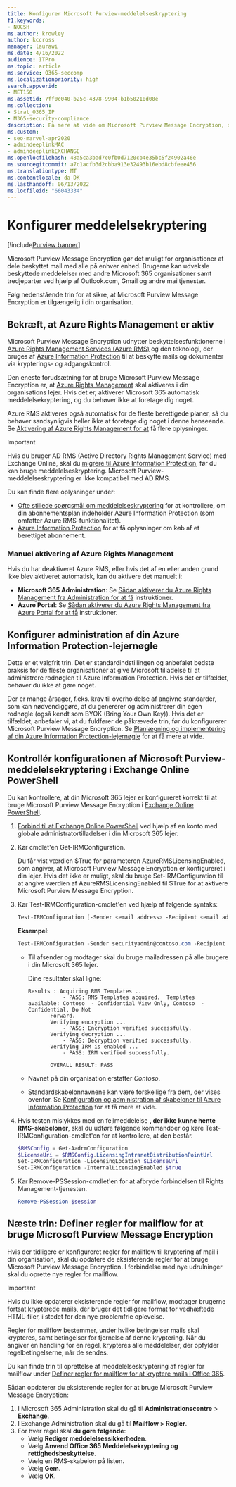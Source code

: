 ```yaml
---
title: Konfigurer Microsoft Purview-meddelelseskryptering
f1.keywords:
- NOCSH
ms.author: krowley
author: kccross
manager: laurawi
ms.date: 4/16/2022
audience: ITPro
ms.topic: article
ms.service: O365-seccomp
ms.localizationpriority: high
search.appverid:
- MET150
ms.assetid: 7ff0c040-b25c-4378-9904-b1b50210d00e
ms.collection:
- Strat_O365_IP
- M365-security-compliance
description: Få mere at vide om Microsoft Purview Message Encryption, der muliggør beskyttet mailkommunikation med personer i og uden for din organisation.
ms.custom:
- seo-marvel-apr2020
- admindeeplinkMAC
- admindeeplinkEXCHANGE
ms.openlocfilehash: 48a5ca3bad7c0fb0d7120cb4e35bc5f24902a46e
ms.sourcegitcommit: a7c1acfb3d2cbba913e32493b16ebd8cbfeee456
ms.translationtype: MT
ms.contentlocale: da-DK
ms.lasthandoff: 06/13/2022
ms.locfileid: "66043334"
---
```

# <a name="set-up-message-encryption"></a>Konfigurer meddelelsekryptering

[!include[Purview banner](../includes/purview-rebrand-banner.md)]

Microsoft Purview Message Encryption gør det muligt for organisationer at dele beskyttet mail med alle på enhver enhed. Brugerne kan udveksle beskyttede meddelelser med andre Microsoft 365 organisationer samt tredjeparter ved hjælp af Outlook.com, Gmail og andre mailtjenester.

Følg nedenstående trin for at sikre, at Microsoft Purview Message Encryption er tilgængelig i din organisation.

## <a name="verify-that-azure-rights-management-is-active"></a>Bekræft, at Azure Rights Management er aktiv

Microsoft Purview Message Encryption udnytter beskyttelsesfunktionerne i [Azure Rights Management Services (Azure RMS)](/azure/information-protection/what-is-information-protection) og den teknologi, der bruges af [Azure Information Protection](/azure/information-protection/what-is-azure-rms) til at beskytte mails og dokumenter via krypterings- og adgangskontrol.

Den eneste forudsætning for at bruge Microsoft Purview Message Encryption er, at [Azure Rights Management](/azure/information-protection/what-is-azure-rms) skal aktiveres i din organisations lejer. Hvis det er, aktiverer Microsoft 365 automatisk meddelelsekryptering, og du behøver ikke at foretage dig noget.

Azure RMS aktiveres også automatisk for de fleste berettigede planer, så du behøver sandsynligvis heller ikke at foretage dig noget i denne henseende. Se [Aktivering af Azure Rights Management for at](/azure/information-protection/activate-service) få flere oplysninger.

> [!IMPORTANT]
> Hvis du bruger AD RMS (Active Directory Rights Management Service) med Exchange Online, skal du [migrere til Azure Information Protection](/azure/information-protection/migrate-from-ad-rms-to-azure-rms), før du kan bruge meddelelseskryptering. Microsoft Purview-meddelelseskryptering er ikke kompatibel med AD RMS.

Du kan finde flere oplysninger under:

- [Ofte stillede spørgsmål om meddelelseskryptering](ome-faq.yml) for at kontrollere, om din abonnementsplan indeholder Azure Information Protection (som omfatter Azure RMS-funktionalitet).
- [Azure Information Protection](https://azure.microsoft.com/services/information-protection/) for at få oplysninger om køb af et berettiget abonnement.

### <a name="manually-activating-azure-rights-management"></a>Manuel aktivering af Azure Rights Management

Hvis du har deaktiveret Azure RMS, eller hvis det af en eller anden grund ikke blev aktiveret automatisk, kan du aktivere det manuelt i:

- **Microsoft 365 Administration**: Se [Sådan aktiverer du Azure Rights Management fra Administration for at få](/azure/information-protection/activate-office365) instruktioner.
- **Azure Portal**: Se [Sådan aktiverer du Azure Rights Management fra Azure Portal for at få](/azure/information-protection/activate-azure) instruktioner.

## <a name="configure-management-of-your-azure-information-protection-tenant-key"></a>Konfigurer administration af din Azure Information Protection-lejernøgle

Dette er et valgfrit trin. Det er standardindstillingen og anbefalet bedste praksis for de fleste organisationer at give Microsoft tilladelse til at administrere rodnøglen til Azure Information Protection. Hvis det er tilfældet, behøver du ikke at gøre noget.

Der er mange årsager, f.eks. krav til overholdelse af angivne standarder, som kan nødvendiggøre, at du genererer og administrerer din egen rodnøgle (også kendt som BYOK (Bring Your Own Key)). Hvis det er tilfældet, anbefaler vi, at du fuldfører de påkrævede trin, før du konfigurerer Microsoft Purview Message Encryption. Se [Planlægning og implementering af din Azure Information Protection-lejernøgle](/information-protection/plan-design/plan-implement-tenant-key) for at få mere at vide.

## <a name="verify-microsoft-purview-message-encryption-configuration-in-exchange-online-powershell"></a>Kontrollér konfigurationen af Microsoft Purview-meddelelsekryptering i Exchange Online PowerShell

Du kan kontrollere, at din Microsoft 365 lejer er konfigureret korrekt til at bruge Microsoft Purview Message Encryption i [Exchange Online PowerShell](/powershell/exchange/exchange-online-powershell).

1. [Forbind til at Exchange Online PowerShell](/powershell/exchange/connect-to-exchange-online-powershell) ved hjælp af en konto med globale administratortilladelser i din Microsoft 365 lejer.

2. Kør cmdlet'en Get-IRMConfiguration.

     Du får vist værdien $True for parameteren AzureRMSLicensingEnabled, som angiver, at Microsoft Purview Message Encryption er konfigureret i din lejer. Hvis det ikke er muligt, skal du bruge Set-IRMConfiguration til at angive værdien af AzureRMSLicensingEnabled til $True for at aktivere Microsoft Purview Message Encryption.

3. Kør Test-IRMConfiguration-cmdlet'en ved hjælp af følgende syntaks:

   ```powershell
   Test-IRMConfiguration [-Sender <email address> -Recipient <email address>]
   ```

   **Eksempel**:

   ```powershell
   Test-IRMConfiguration -Sender securityadmin@contoso.com -Recipient securityadmin@contoso.com
   ```

   - Til afsender og modtager skal du bruge mailadressen på alle brugere i din Microsoft 365 lejer.

     Dine resultater skal ligne:

     ```console
     Results : Acquiring RMS Templates ...
                - PASS: RMS Templates acquired.  Templates available: Contoso  - Confidential View Only, Contoso  - Confidential, Do Not
            Forward.
            Verifying encryption ...
                - PASS: Encryption verified successfully.
            Verifying decryption ...
                - PASS: Decryption verified successfully.
            Verifying IRM is enabled ...
                - PASS: IRM verified successfully.

            OVERALL RESULT: PASS
     ```

   - Navnet på din organisation erstatter *Contoso*.

   - Standardskabelonnavnene kan være forskellige fra dem, der vises ovenfor. Se [Konfiguration og administration af skabeloner til Azure Information Protection](/azure/information-protection/configure-policy-templates) for at få mere at vide.

4. Hvis testen mislykkes med en fejlmeddelelse **, der ikke kunne hente RMS-skabeloner**, skal du udføre følgende kommandoer og køre Test-IRMConfiguration-cmdlet'en for at kontrollere, at den består.

   ```powershell
   $RMSConfig = Get-AadrmConfiguration
   $LicenseUri = $RMSConfig.LicensingIntranetDistributionPointUrl
   Set-IRMConfiguration -LicensingLocation $LicenseUri
   Set-IRMConfiguration -InternalLicensingEnabled $true
   ```
5. Kør Remove-PSSession-cmdlet'en for at afbryde forbindelsen til Rights Management-tjenesten.

     ```powershell
     Remove-PSSession $session
     ```

## <a name="next-steps-define-mail-flow-rules-to-use-microsoft-purview-message-encryption"></a>Næste trin: Definer regler for mailflow for at bruge Microsoft Purview Message Encryption

Hvis der tidligere er konfigureret regler for mailflow til kryptering af mail i din organisation, skal du opdatere de eksisterende regler for at bruge Microsoft Purview Message Encryption. I forbindelse med nye udrulninger skal du oprette nye regler for mailflow.

> [!IMPORTANT]
> Hvis du ikke opdaterer eksisterende regler for mailflow, modtager brugerne fortsat krypterede mails, der bruger det tidligere format for vedhæftede HTML-filer, i stedet for den nye problemfrie oplevelse.

Regler for mailflow bestemmer, under hvilke betingelser mails skal krypteres, samt betingelser for fjernelse af denne kryptering. Når du angiver en handling for en regel, krypteres alle meddelelser, der opfylder regelbetingelserne, når de sendes.

Du kan finde trin til oprettelse af meddelelseskryptering af regler for mailflow under [Definer regler for mailflow for at kryptere mails i Office 365](define-mail-flow-rules-to-encrypt-email.md).

Sådan opdaterer du eksisterende regler for at bruge Microsoft Purview Message Encryption:

1. I Microsoft 365 Administration skal du gå til **Administrationscentre** >  <a href="https://go.microsoft.com/fwlink/p/?linkid=2059104" target="_blank">**Exchange**</a>.
2. I Exchange Administration skal du gå til **Mailflow > Regler**.
3. For hver regel skal **du gøre følgende**:
    - Vælg **Rediger meddelelsessikkerheden**.
    - Vælg **Anvend Office 365 Meddelelsekryptering og rettighedsbeskyttelse**.
    - Vælg en RMS-skabelon på listen.
    - Vælg **Gem**.
    - Vælg **OK**.
